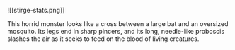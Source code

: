 ![[stirge-stats.png]]

This horrid monster looks like a cross between a large bat and an oversized mosquito. Its legs end in sharp pincers, and its long, needle-like proboscis slashes the air as it seeks to feed on the blood of living creatures.
